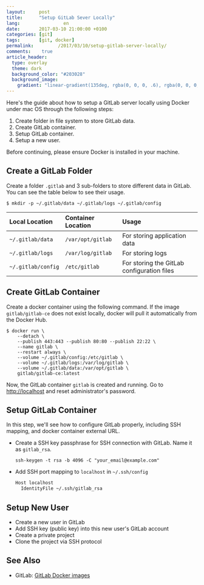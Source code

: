 ```yaml
---
layout:     post
title:      "Setup GitLab Sever Locally"
lang:                en
date:       2017-03-10 21:00:00 +0100
categories: [git]
tags:       [git, docker]
permalink:         /2017/03/10/setup-gitlab-server-locally/
comments:    true
article_header:
  type: overlay
  theme: dark
  background_color: "#203028"
  background_image:
    gradient: "linear-gradient(135deg, rgba(0, 0, 0, .6), rgba(0, 0, 0, .4))"
---
```


Here's the guide about how to setup a GitLab server locally using Docker under
mac OS through the following steps:

1. Create folder in file system to store GitLab data.
2. Create GitLab container.
3. Setup GitLab container.
4. Setup a new user.

<!--more-->

Before continuing, please ensure Docker is installed in your machine.

## Create a GitLab Folder

Create a folder `.gitlab` and 3 sub-folders to store different data in GitLab.
You can see the table below to see their usage.

    $ mkdir -p ~/.gitlab/data ~/.gitlab/logs ~/.gitlab/config

Local Location | Container Location | Usage
:--- | :--- | :---
`~/.gitlab/data` | `/var/opt/gitlab` | For storing application data
`~/.gitlab/logs` | `/var/log/gitlab` | For storing logs
`~/.gitlab/config` | `/etc/gitlab` | For storing the GitLab configuration files

## Create GitLab Container

Create a docker container using the following command. If the image
`gitlab/gitlab-ce` does not exist locally, docker will pull it automatically
from the Docker Hub.

```console
$ docker run \
    --detach \
    --publish 443:443 --publish 80:80 --publish 22:22 \
    --name gitlab \
    --restart always \
    --volume ~/.gitlab/config:/etc/gitlab \
    --volume ~/.gitlab/logs:/var/log/gitlab \
    --volume ~/.gitlab/data:/var/opt/gitlab \
    gitlab/gitlab-ce:latest
```

Now, the GitLab container `gitlab` is created and running. Go to
<http://localhost> and reset administrator's password.

## Setup GitLab Container

In this step, we'll see how to configure GitLab properly, including SSH mapping,
and docker container external URL.

- Create a SSH key passphrase for SSH connection with GitLab. Name it as
  `gitlab_rsa`.

  ```console
  ssh-keygen -t rsa -b 4096 -C "your_email@example.com"
  ```

- Add SSH port mapping to `localhost` in `~/.ssh/config`

  ```sh
  Host localhost
    IdentityFile ~/.ssh/gitlab_rsa
  ```

## Setup New User

- Create a new user in GitLab
- Add SSH key (public key) into this new user's GitLab account
- Create a private project
- Clone the project via SSH protocol

## See Also

- GitLab: [GitLab Docker images][gitlab]

[gitlab]: https://docs.gitlab.com/omnibus/docker/README.html
